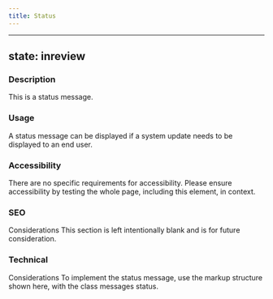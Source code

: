 ```yaml
---
title: Status
---
```


---
state: inreview
---

### Description 
This is a status message.

### Usage 
A status message can be displayed if a system update needs to be displayed to an end user.

### Accessibility 
There are no specific requirements for accessibility. Please ensure accessibility by testing the whole page, including this element, in context.

### SEO 
Considerations This section is left intentionally blank and is for future consideration.

### Technical 
Considerations To implement the status message, use the markup structure shown here, with the class messages status.
